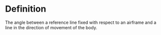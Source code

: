 # Definition

The angle between a reference line fixed with respect to an airframe and
a line in the direction of movement of the body.
